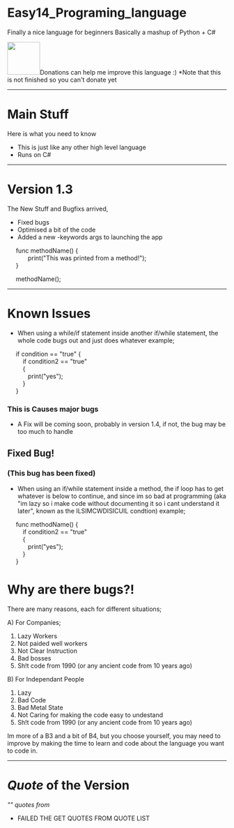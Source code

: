 # Easy14_Programing_language
Finally a nice language for beginners
Basically a mashup of Python + C#
<html>
	<head>
		<a><img width="75" href="" src="https://www.svgrepo.com/show/86407/donate.svg"></img>Donations can help me improve this language :) *Note that this is not finished so you can't donate yet</a>
	</head>
</html>

<hr>

# Main Stuff
Here is what you need to know

* This is just like any other high level language
* Runs on C#
<hr>

# Version 1.3

The New Stuff and Bugfixs arrived,

* Fixed bugs
* Optimised a bit of the code
* Added a new -keywords args to launching the app

&nbsp;&nbsp;&nbsp;&nbsp;&nbsp;func methodName() { <br>
&nbsp;&nbsp;&nbsp;&nbsp;&nbsp;&nbsp;&nbsp;&nbsp;&nbsp;&nbsp;&nbsp;&nbsp;print("This was printed from a method!"); <br>
&nbsp;&nbsp;&nbsp;&nbsp;&nbsp;}

&nbsp;&nbsp;&nbsp;&nbsp;&nbsp;methodName();

<hr>

# Known Issues

- When using a while/if statement inside another if/while statement, the whole code bugs out and just does whatever example;

&nbsp;&nbsp;&nbsp;&nbsp;&nbsp;if condition == "true" { <br>
&nbsp;&nbsp;&nbsp;&nbsp;&nbsp;&nbsp;&nbsp;&nbsp;&nbsp;if condition2 == "true" <br>
&nbsp;&nbsp;&nbsp;&nbsp;&nbsp;&nbsp;&nbsp;&nbsp;&nbsp;{ <br>
&nbsp;&nbsp;&nbsp;&nbsp;&nbsp;&nbsp;&nbsp;&nbsp;&nbsp;&nbsp;&nbsp;&nbsp;print("yes"); <br>
&nbsp;&nbsp;&nbsp;&nbsp;&nbsp;&nbsp;&nbsp;&nbsp;&nbsp;}<br>
&nbsp;&nbsp;&nbsp;&nbsp;&nbsp;}

### This is Causes major bugs

- A Fix will be coming soon, probably in version 1.4, if not, the bug may be too much to handle

## Fixed Bug!
### (This bug has been fixed)
- When using an if/while statement inside a method, the if loop has to get whatever is below to continue, and since im so bad at programming (aka "im lazy so i make code without documenting it so i cant understand it later", known as the ILSIMCWDISICUIL condtion) example;

&nbsp;&nbsp;&nbsp;&nbsp;&nbsp;func methodName() { <br>
&nbsp;&nbsp;&nbsp;&nbsp;&nbsp;&nbsp;&nbsp;&nbsp;&nbsp;if condition2 == "true" <br>
&nbsp;&nbsp;&nbsp;&nbsp;&nbsp;&nbsp;&nbsp;&nbsp;&nbsp;{ <br>
&nbsp;&nbsp;&nbsp;&nbsp;&nbsp;&nbsp;&nbsp;&nbsp;&nbsp;&nbsp;&nbsp;&nbsp;print("yes"); <br>
&nbsp;&nbsp;&nbsp;&nbsp;&nbsp;&nbsp;&nbsp;&nbsp;&nbsp;}<br>
&nbsp;&nbsp;&nbsp;&nbsp;&nbsp;}

# Why are there bugs?!
There are many reasons, each for different situations;

A) For Companies;
  1. Lazy Workers
  2. Not paided well workers
  3. Not Clear Instruction
  4. Bad bosses
  5. Sh!t code from 1990 (or any ancient code from 10 years ago)

B) For Independant People
  1. Lazy
  2. Bad Code
  3. Bad Metal State
  4. Not Caring for making the code easy to undestand
  5. Sh!t code  from 1990 (or any ancient code from 10 years ago)

Im more of a B3 and a bit of B4, but you choose yourself, you may need to improve by making the time to learn and code about the language you want to code in.

<hr>

# _Quote_ of the Version
_"<unknown>" quotes from <unknown>_
- FAILED THE GET QUOTES FROM QUOTE LIST